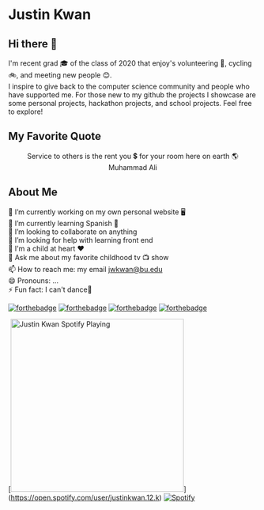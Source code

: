 # Justin Kwan
## Hi there 👋
I'm recent grad 🎓 of the class of 2020 that enjoy's volunteering 🤝, cycling 🚲, and meeting new people 😊. <br> I inspire to give back to the computer science community and people who have supported me. For those new to my github the projects I showcase are some personal projects, hackathon projects, and school projects. Feel free to explore!

<!--
**justinkwan20/justinkwan20** is a ✨ _special_ ✨ repository because its `README.md` (this file) appears on your GitHub profile.

Here are some ideas to get you started:
-->
## My Favorite Quote
<div align="center"> Service to others is the rent you 💲 for your room here on earth 🌎 </div>
<div align="center"> Muhammad Ali </div>

## About Me
🔭 I’m currently working on my own personal website 🖥 <br>
🌱 I’m currently learning Spanish 💬<br>
👯 I’m looking to collaborate on anything <br>
🤔 I’m looking for help with learning front end<br>
👶 I'm a child at heart ❤️ <br>
💬 Ask me about my favorite childhood tv 📺 show <br>
📫 How to reach me: my email jwkwan@bu.edu <br>
😄 Pronouns: ... <br>
⚡ Fun fact: I can't dance🕺 <br>


[![forthebadge](https://forthebadge.com/images/badges/built-with-love.svg)](https://forthebadge.com)
[![forthebadge](https://forthebadge.com/images/badges/powered-by-water.svg)](https://forthebadge.com)
[![forthebadge](https://forthebadge.com/images/badges/powered-by-oxygen.svg)](https://forthebadge.com)
[![forthebadge](https://forthebadge.com/images/badges/made-with-crayons.svg)](https://forthebadge.com)


[<img src = "https://novatorem-sable.vercel.app/api/spotify-playing" alt="Justin Kwan Spotify Playing" width="350" />]
(https://open.spotify.com/user/justinkwan.12.k)
[![Spotify](https://novatorem.justinkwan20.vercel.app/api/spotify-playing)](https://open.spotify.com/user/justinkwan.12.k)
